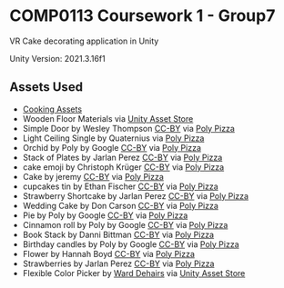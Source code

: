 # COMP0113 Coursework 1 - Group7
VR Cake decorating application in Unity

Unity Version: 2021.3.16f1

## Assets Used
* [Cooking Assets](https://milkandbanana.itch.io/cooking-assets)
* Wooden Floor Materials via [Unity Asset Store](https://assetstore.unity.com/packages/2d/textures-materials/wood/wooden-floor-materials-150564)
* Simple Door by Wesley Thompson [CC-BY](https://creativecommons.org/licenses/by/3.0/) via [Poly Pizza](https://poly.pizza/m/2WB4R5KvYwf)
* Light Ceiling Single by Quaternius via [Poly Pizza](https://poly.pizza/m/JT44JUXU2d)
* Orchid by Poly by Google [CC-BY](https://creativecommons.org/licenses/by/3.0/) via [Poly Pizza](https://poly.pizza/m/59BuDmuEYIZ)
* Stack of Plates by Jarlan Perez [CC-BY](https://creativecommons.org/licenses/by/3.0/) via [Poly Pizza](https://poly.pizza/m/9_UWf719-wI)
* cake emoji by Christoph Krüger [CC-BY](https://creativecommons.org/licenses/by/3.0/) via [Poly Pizza](https://poly.pizza/m/bJdsmor6g9T)
* Cake by jeremy [CC-BY](https://creativecommons.org/licenses/by/3.0/) via [Poly Pizza](https://poly.pizza/m/aq02Oxk-MZd)
* cupcakes tin by Ethan Fischer [CC-BY](https://creativecommons.org/licenses/by/3.0/) via [Poly Pizza](https://poly.pizza/m/1MPPOSWty3L)
* Strawberry Shortcake by Jarlan Perez [CC-BY](https://creativecommons.org/licenses/by/3.0/) via [Poly Pizza](https://poly.pizza/m/dEpv0DZj3WO)
* Wedding Cake by Don Carson [CC-BY](https://creativecommons.org/licenses/by/3.0/) via [Poly Pizza](https://poly.pizza/m/1LjHOTWn4mc)
* Pie by Poly by Google [CC-BY](https://creativecommons.org/licenses/by/3.0/) via [Poly Pizza](https://poly.pizza/m/eu-vRr2-5dY)
* Cinnamon roll by Poly by Google [CC-BY](https://creativecommons.org/licenses/by/3.0/) via [Poly Pizza](https://poly.pizza/m/0dVvB_fYrHT)
* Book Stack by Danni Bittman [CC-BY](https://creativecommons.org/licenses/by/3.0/) via [Poly Pizza](https://poly.pizza/m/1WggoIFq8tx)
* Birthday candles by Poly by Google [CC-BY](https://creativecommons.org/licenses/by/3.0/) via [Poly Pizza](https://poly.pizza/m/12v6b2zWmSG)
* Flower by Hannah Boyd [CC-BY](https://creativecommons.org/licenses/by/3.0/) via [Poly Pizza](https://poly.pizza/m/7ebMaET5KBR)
* Strawberries by Jarlan Perez [CC-BY](https://creativecommons.org/licenses/by/3.0/) via [Poly Pizza](https://poly.pizza/m/5n1vYWflaFt)
* Flexible Color Picker by [Ward Dehairs](https://assetstore.unity.com/publishers/32897) via [Unity Asset Store](https://assetstore.unity.com/packages/tools/gui/flexible-color-picker-150497)
